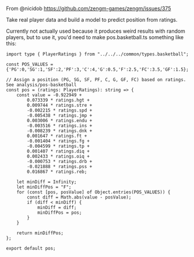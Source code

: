 From @nicidob https://github.com/zengm-games/zengm/issues/375

Take real player data and build a model to predict position from ratings.

Currently not actually used because it produces weird results with random players, but to use it, you'd need to make pos.basketball.ts something like this:

```
import type { PlayerRatings } from "../../../common/types.basketball";

const POS_VALUES = {'PG':0,'SG':1,'SF':2,'PF':3,'C':4,'G':0.5,'F':2.5,'FC':3.5,'GF':1.5};

// Assign a position (PG, SG, SF, PF, C, G, GF, FC) based on ratings. See analysis/pos-basketball
const pos = (ratings: PlayerRatings): string => {
	const value = -0.922949 +
		0.073339 * ratings.hgt +
		0.009744 * ratings.stre +
		-0.002215 * ratings.spd +
		-0.005438 * ratings.jmp +
		0.003006 * ratings.endu +
		-0.003516 * ratings.ins +
		-0.008239 * ratings.dnk +
		0.001647 * ratings.ft +
		-0.001404 * ratings.fg +
		-0.004599 * ratings.tp +
		0.001407 * ratings.diq +
		0.002433 * ratings.oiq +
		-0.000753 * ratings.drb +
		-0.021888 * ratings.pss +
		0.016867 * ratings.reb;

	let minDiff = Infinity;
	let minDiffPos = "F";
	for (const [pos, posValue] of Object.entries(POS_VALUES)) {
		const diff = Math.abs(value - posValue);
		if (diff < minDiff) {
			minDiff = diff;
			minDiffPos = pos;
		}
	}

	return minDiffPos;
};

export default pos;
```
